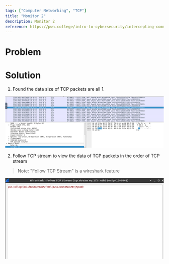 ```yaml
---
tags: ["Computer Networking", "TCP"]
title: "Monitor 2"
description: Monitor 2
reference: https://pwn.college/intro-to-cybersecurity/intercepting-communication/
---
```


# Problem


# Solution


1. Found the data size of TCP packets are all 1.

![](assets/tcp_data_size.png)

2. Follow TCP stream to view the data of TCP packets in the order of TCP stream

> Note: "Follow TCP Stream" is a wireshark feature

![](assets/follow_tcp_stream.png)
